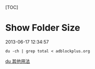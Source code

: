 [TOC]

# Show Folder Size

2013-06-17 12:34:57

	du -ch | grep total < adblockplus.org    

[du 其他用法](http://www.codecoffee.com/tipsforlinux/articles/22.html)